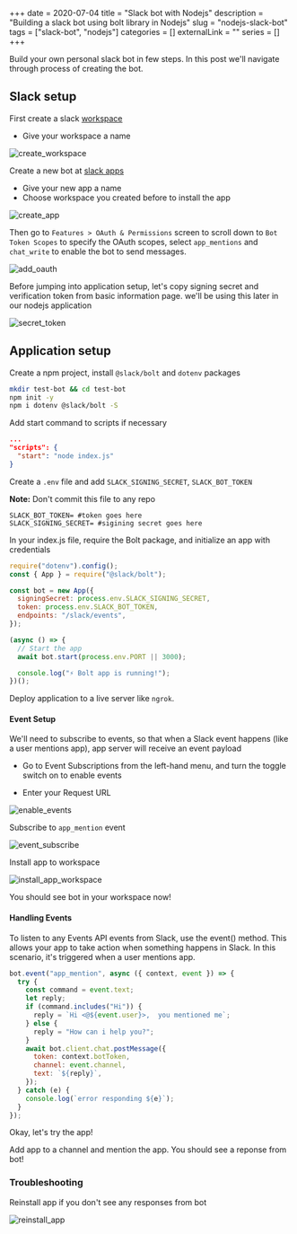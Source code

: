 +++ 
date = 2020-07-04
title = "Slack bot with Nodejs"
description = "Building a slack bot using bolt library in Nodejs"
slug = "nodejs-slack-bot" 
tags = ["slack-bot", "nodejs"]
categories = []
externalLink = ""
series = []
+++

Build your own personal slack bot in few steps. In this post we'll navigate through process of creating the bot.

## Slack setup

First create a slack [workspace](https://slack.com/intl/en-ng/create#email)

- Give your workspace a name

![create_workspace](create_workspace.png)

Create a new bot at [slack apps](https://api.slack.com/apps)

- Give your new app a name
- Choose workspace you created before to install the app

![create_app](create_app.png)

Then go to `Features > OAuth & Permissions` screen to scroll down to `Bot Token Scopes` to specify the OAuth scopes, select `app_mentions` and `chat_write` to enable the bot to send messages.

![add_oauth](add_oauth.png)

Before jumping into application setup, let's copy signing secret and verification token from basic information page. we'll be using this later in our nodejs application

![secret_token](secret_token.png)

## Application setup

Create a npm project, install `@slack/bolt` and `dotenv` packages

```bash
mkdir test-bot && cd test-bot
npm init -y
npm i dotenv @slack/bolt -S
```

Add start command to scripts if necessary

```json
...
"scripts": {
  "start": "node index.js"
}
```

Create a `.env` file and add `SLACK_SIGNING_SECRET`, `SLACK_BOT_TOKEN`

**Note:** Don't commit this file to any repo

```env
SLACK_BOT_TOKEN= #token goes here
SLACK_SIGNING_SECRET= #sigining secret goes here
```

In your index.js file, require the Bolt package, and initialize an app with credentials

```javascript
require("dotenv").config();
const { App } = require("@slack/bolt");

const bot = new App({
  signingSecret: process.env.SLACK_SIGNING_SECRET,
  token: process.env.SLACK_BOT_TOKEN,
  endpoints: "/slack/events",
});

(async () => {
  // Start the app
  await bot.start(process.env.PORT || 3000);

  console.log("⚡️ Bolt app is running!");
})();
```

Deploy application to a live server like `ngrok`.

#### Event Setup

We'll need to subscribe to events, so that when a Slack event happens (like a user mentions app), app server will receive an event payload

- Go to Event Subscriptions from the left-hand menu, and turn the toggle switch on to enable events

- Enter your Request URL

![enable_events](enable_events.png)

Subscribe to `app_mention` event

![event_subscribe](event_subscribe.png)

Install app to workspace

![install_app_workspace](install_app_workspace.png)

You should see bot in your workspace now!

#### Handling Events

To listen to any Events API events from Slack, use the event() method. This allows your app to take action when something happens in Slack. In this scenario, it's triggered when a user mentions app.

```javascript
bot.event("app_mention", async ({ context, event }) => {
  try {
    const command = event.text;
    let reply;
    if (command.includes("Hi")) {
      reply = `Hi <@${event.user}>,  you mentioned me`;
    } else {
      reply = "How can i help you?";
    }
    await bot.client.chat.postMessage({
      token: context.botToken,
      channel: event.channel,
      text: `${reply}`,
    });
  } catch (e) {
    console.log(`error responding ${e}`);
  }
});
```

Okay, let's try the app!

Add app to a channel and mention the app. You should see a reponse from bot!

### Troubleshooting

Reinstall app if you don't see any responses from bot

![reinstall_app](reinstall_app.png)
